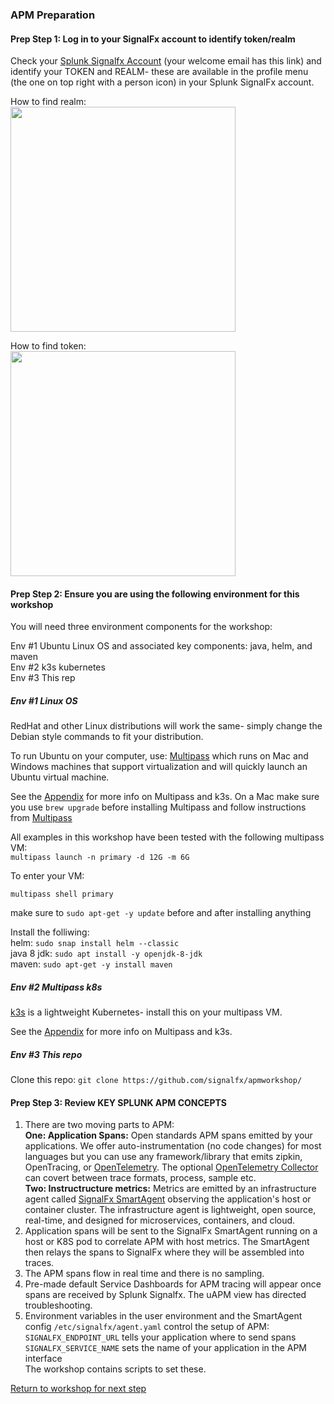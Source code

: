 ### APM Preparation

#### Prep Step 1: Log in to your SignalFx account to identify token/realm  

Check your [Splunk Signalfx Account](https://login.signalfx.com) (your welcome email has this link) and identify your TOKEN and REALM- these are available in the profile menu (the one on top right with a person icon) in your Splunk SignalFx account.

How to find realm:  
<img src="../../../assets/org.png" width="360" />  

How to find token:  
<img src="../../../assets/token.png" width="360" />  


#### Prep Step 2: Ensure you are using the following environment for this workshop  

You will need three environment components for the workshop:

Env #1 Ubuntu Linux OS and associated key components: java, helm, and maven  
Env #2 k3s kubernetes  
Env #3 This rep  

##### Env #1 Linux OS

RedHat and other Linux distributions will work the same- simply change the Debian style commands to fit your distribution.

To run Ubuntu on your computer, use: [Multipass](multipass.run) which runs on Mac and Windows machines that support virtualization and will quickly launch an Ubuntu virtual machine.  

See the [Appendix](4-appendix.md) for more info on Multipass and k3s.
On a Mac make sure you use `brew upgrade` before installing Multipass and follow instructions from [Multipass](multipass.run)

All examples in this workshop have been tested with the following multipass VM:  
`multipass launch -n primary -d 12G -m 6G`

To enter your VM:

`multipass shell primary`

make sure to `sudo apt-get -y update` before and after installing anything

Install the folliwing:  
helm: `sudo snap install helm --classic`  
java 8 jdk: `sudo apt install -y openjdk-8-jdk`     
maven: `sudo apt-get -y install maven`

##### Env #2 Multipass k8s

[k3s](https://k3s.io/) is a lightweight Kubernetes- install this on your multipass VM. 

See the [Appendix](4-appendix.md) for more info on Multipass and k3s.

##### Env #3 This repo

Clone this repo: `git clone https://github.com/signalfx/apmworkshop/`

#### Prep Step 3: Review KEY SPLUNK APM CONCEPTS
1. There are two moving parts to APM:    
   **One: Application Spans:** Open standards APM spans emitted by your applications. We offer auto-instrumentation (no code changes) for most languages but you can use any framework/library that emits zipkin, OpenTracing, or [OpenTelemetry](https://opentelemtry.io). The optional [OpenTelemetry Collector](https://github.com/open-telemetry/opentelemetry-collector) can covert between trace formats, process, sample etc.  
   **Two: Instructructure metrics:** Metrics are emitted by an infrastructure agent called [SignalFx SmartAgent](https://docs.signalfx.com/en/latest/integrations/agent/agent-install-methods.html) observing the application's host or container cluster. The infrastructure agent is lightweight, open source, real-time, and designed for microservices, containers, and cloud.   
2. Application spans will be sent to the SignalFx SmartAgent running on a host or K8S pod to correlate APM with host metrics. The SmartAgent then relays the spans to SignalFx where they will be assembled into traces.   
3. The APM spans flow in real time and there is no sampling.  
4. Pre-made default Service Dashboards for APM tracing will appear once spans are received by Splunk Signalfx. The uAPM view has directed troubleshooting. 
5. Environment variables in the user environment and the SmartAgent config `/etc/signalfx/agent.yaml` control the setup of APM:      
`SIGNALFX_ENDPOINT_URL` tells your application where to send spans  
`SIGNALFX_SERVICE_NAME` sets the name of your application in the APM interface  
The workshop contains scripts to set these.

[Return to workshop for next step](../README.md)
